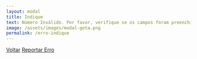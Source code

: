 ```yaml
---
layout: modal
title: Indique
text: Número Inválido. Por favor, verifique se os campos foram preenchidos corretamente
image: /assets/images/modal-gota.png
permalink: /erro-indique
---
```


<!-- modal (erro, número inválido) -->
<a href="{{ '/indique' | relative_url }}" class="bg">Voltar</a>
<a href="{{ '/reportar-erro' | relative_url }}" class="bg">Reportar Erro</a>